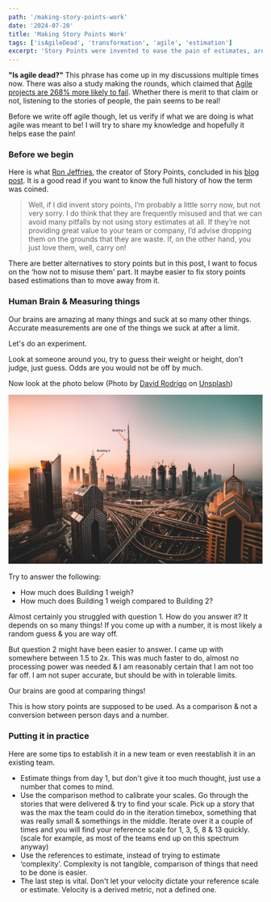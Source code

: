 ```yaml
---
path: '/making-story-points-work'
date: '2024-07-20'
title: 'Making Story Points Work'
tags: ['isAgileDead', 'transformation', 'agile', 'estimation']
excerpt: 'Story Points were invented to ease the pain of estimates, are they still being used as they were designed?'
---
```


**"Is agile dead?"**
This phrase has come up in my discussions multiple times now. There was also a study making the rounds, which claimed that <a href="https://drj.com/industry_news/268-higher-failure-rates-for-agile-software-projects-study-finds/">Agile projects are 268% more likely to fail</a>. Whether there is merit to that claim or not, listening to the stories of people, the pain seems to be real!

Before we write off agile though, let us verify if what we are doing is what agile was meant to be! I will try to share my knowledge and hopefully it helps ease the pain!

### Before we begin

Here is what [Ron Jeffries](https://ronjeffries.com/), the creator of Story Points, concluded in his [blog post](https://ronjeffries.com/articles/019-01ff/story-points/Index.html). It is a good read if you want to know the full history of how the term was coined.

> Well, if I did invent story points, I’m probably a little sorry now, but not very sorry. I do think that they are frequently misused and that we can avoid many pitfalls by not using story estimates at all. If they’re not providing great value to your team or company, I’d advise dropping them on the grounds that they are waste. If, on the other hand, you just love them, well, carry on!

There are better alternatives to story points but in this post, I want to focus on the ‘how not to misuse them' part. It maybe easier to fix story points based estimations than to move away from it.

### Human Brain & Measuring things

Our brains are amazing at many things and suck at so many other things. Accurate measurements are one of the things we suck at after a limit.

Let's do an experiment.

Look at someone around you, try to guess their weight or height, don't judge, just guess. Odds are you would not be off by much.

Now look at the photo below (Photo by [David Rodrigo](https://unsplash.com/@david__r?utm_content=creditCopyText&utm_medium=referral&utm_source=unsplash) on [Unsplash](https://unsplash.com/photos/aerial-photo-of-city-highway-surrounded-by-high-rise-buildings-Fr6zexbmjmc?utm_content=creditCopyText&utm_medium=referral&utm_source=unsplash))

<img src="../assets/img/story-points-blogpost.jpg">

Try to answer the following:

- How much does Building 1 weigh?
- How much does Building 1 weigh compared to Building 2?

Almost certainly you struggled with question 1. How do you answer it? It depends on so many things! If you come up with a number, it is most likely a random guess & you are way off.

But question 2 might have been easier to answer. I came up with somewhere between 1.5 to 2x. This was much faster to do, almost no processing power was needed & I am reasonably certain that I am not too far off. I am not super accurate, but should be with in tolerable limits.

Our brains are good at comparing things!

This is how story points are supposed to be used. As a comparison & not a conversion between person days and a number.

### Putting it in practice

Here are some tips to establish it in a new team or even reestablish it in an existing team.

- Estimate things from day 1, but don't give it too much thought, just use a number that comes to mind.
- Use the comparison method to calibrate your scales. Go through the stories that were delivered & try to find your scale. Pick up a story that was the max the team could do in the iteration timebox, something that was really small & somethings in the middle. Iterate over it a couple of times and you will find your reference scale for 1, 3, 5, 8 & 13 quickly. (scale for example, as most of the teams end up on this spectrum anyway)
- Use the references to estimate, instead of trying to estimate ‘complexity’. Complexity is not tangible, comparison of things that need to be done is easier.
- The last step is vital. Don't let your velocity dictate your reference scale or estimate. Velocity is a derived metric, not a defined one.

